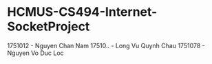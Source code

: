 # HCMUS-CS494-Internet-SocketProject
1751012 - Nguyen Chan Nam
17510.. - Long Vu Quynh Chau
1751078 - Nguyen Vo Duc Loc
